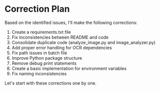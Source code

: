 # Correction Plan

Based on the identified issues, I'll make the following corrections:

1. Create a requirements.txt file
2. Fix inconsistencies between README and code
3. Consolidate duplicate code (analyze_image.py and image_analyzer.py)
4. Add proper error handling for OCR dependencies
5. Fix path issues in batch file
6. Improve Python package structure
7. Remove debug print statements
8. Create a basic implementation for environment variables
9. Fix naming inconsistencies

Let's start with these corrections one by one.

